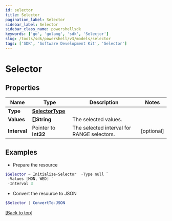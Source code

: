 ```yaml
---
id: selector
title: Selector
pagination_label: Selector
sidebar_label: Selector
sidebar_class_name: powershellsdk
keywords: ['go', 'golang', 'sdk', 'Selector'] 
slug: /tools/sdk/powershell/v3/models/selector
tags: ['SDK', 'Software Development Kit', 'Selector']
---
```



# Selector

## Properties

Name | Type | Description | Notes
------------ | ------------- | ------------- | -------------
**Type** |  [**SelectorType**](selector-type) |  | 
**Values** |  **[]String** | The selected values.  | 
**Interval** |  Pointer to **Int32** | The selected interval for RANGE selectors.  | [optional] 

## Examples

- Prepare the resource
```powershell
$Selector = Initialize-Selector  -Type null `
 -Values [MON, WED] `
 -Interval 3
```

- Convert the resource to JSON
```powershell
$Selector | ConvertTo-JSON
```


[[Back to top]](#) 

